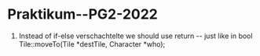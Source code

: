 # Praktikum--PG2-2022

1. Instead of if-else verschachtelte we should use return -- just like in bool Tile::moveTo(Tile *destTile, Character *who);
